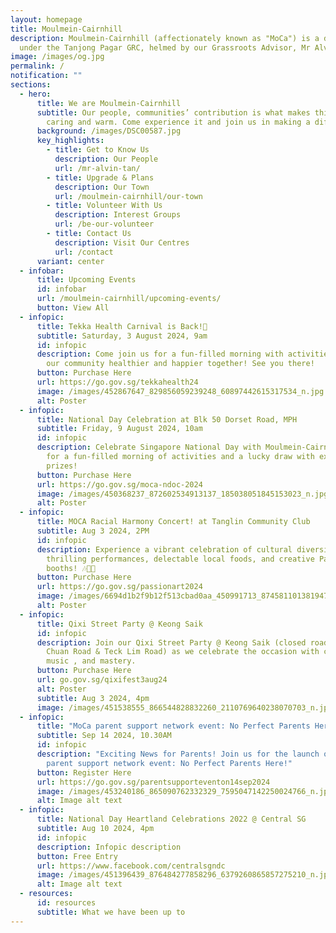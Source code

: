 ```yaml
---
layout: homepage
title: Moulmein-Cairnhill
description: Moulmein-Cairnhill (affectionately known as "MoCa") is a division
  under the Tanjong Pagar GRC, helmed by our Grassroots Advisor, Mr Alvin Tan.
image: /images/og.jpg
permalink: /
notification: ""
sections:
  - hero:
      title: We are Moulmein-Cairnhill
      subtitle: Our people, communities’ contribution is what makes this town special,
        caring and warm. Come experience it and join us in making a difference.
      background: /images/DSC00587.jpg
      key_highlights:
        - title: Get to Know Us
          description: Our People
          url: /mr-alvin-tan/
        - title: Upgrade & Plans
          description: Our Town
          url: /moulmein-cairnhill/our-town
        - title: Volunteer With Us
          description: Interest Groups
          url: /be-our-volunteer
        - title: Contact Us
          description: Visit Our Centres
          url: /contact
      variant: center
  - infobar:
      title: Upcoming Events
      id: infobar
      url: /moulmein-cairnhill/upcoming-events/
      button: View All
  - infopic:
      title: Tekka Health Carnival is Back!🎉
      subtitle: Saturday, 3 August 2024, 9am
      id: infopic
      description: Come join us for a fun-filled morning with activities. Let's make
        our community healthier and happier together! See you there!
      button: Purchase Here
      url: https://go.gov.sg/tekkahealth24
      image: /images/452867647_829856059239248_60897442615317534_n.jpg
      alt: Poster
  - infopic:
      title: National Day Celebration at Blk 50 Dorset Road, MPH
      subtitle: Friday, 9 August 2024, 10am
      id: infopic
      description: Celebrate Singapore National Day with Moulmein-Cairnhill! Join us
        for a fun-filled morning of activities and a lucky draw with exciting
        prizes!
      button: Purchase Here
      url: https://go.gov.sg/moca-ndoc-2024
      image: /images/450368237_872602534913137_185038051845153023_n.jpg
      alt: Poster
  - infopic:
      title: MOCA Racial Harmony Concert! at Tanglin Community Club
      subtitle: Aug 3 2024, 2PM
      id: infopic
      description: Experience a vibrant celebration of cultural diversity with
        thrilling performances, delectable local foods, and creative PassionArts
        booths! 🎶🍲🎨​
      button: Purchase Here
      url: https://go.gov.sg/passionart2024
      image: /images/6694d1b2f9b12f513cbad0aa_450991713_874581101381947_7005616475399191630_n.jpg
      alt: Poster
  - infopic:
      title: Qixi Street Party @ Keong Saik
      id: infopic
      description: Join our Qixi Street Party @ Keong Saik (closed road between Jiak
        Chuan Road & Teck Lim Road) as we celebrate the occasion with crafts ,
        music , and mastery.
      button: Purchase Here
      url: go.gov.sg/qixifest3aug24
      alt: Poster
      subtitle: Aug 3 2024, 4pm
      image: /images/451538555_866544828832260_2110769640238070703_n.jpg
  - infopic:
      title: "MoCa parent support network event: No Perfect Parents Here!"
      subtitle: Sep 14 2024, 10.30AM
      id: infopic
      description: "Exciting News for Parents! Join us for the launch of our MoCa
        parent support network event: No Perfect Parents Here!"
      button: Register Here
      url: https://go.gov.sg/parentsupporteventon14sep2024
      image: /images/453240186_865090762332329_7595047142250024766_n.jpg
      alt: Image alt text
  - infopic:
      title: National Day Heartland Celebrations 2022 @ Central SG
      subtitle: Aug 10 2024, 4pm
      id: infopic
      description: Infopic description
      button: Free Entry
      url: https://www.facebook.com/centralsgndc
      image: /images/451396439_876484277858296_6379260865857275210_n.jpg
      alt: Image alt text
  - resources:
      id: resources
      subtitle: What we have been up to
---
```

